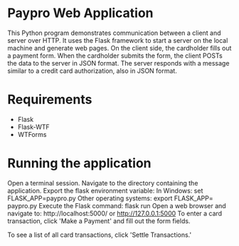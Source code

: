 # Paypro Web Application

This Python program demonstrates communication between a 
client and server over HTTP. It uses the Flask framework to start a server on 
the local machine and generate web pages. On the client side, the cardholder 
fills out a payment form. When the cardholder submits the form, the client 
POSTs the data to the server in JSON format. The server responds with a 
message similar to a credit card authorization, also in JSON format.

# Requirements
* Flask
* Flask-WTF
* WTForms

# Running the application
Open a terminal session.
Navigate to the directory containing the application.
Export the flask environment variable:
    In Windows: set FLASK_APP=paypro.py
    Other operating systems: export FLASK_APP= paypro.py
Execute the Flask command: flask run
Open a web browser and navigate to: http://localhost:5000/ or http://127.0.0.1:5000
To enter a card transaction, click 'Make a Payment' and fill out the form fields.

To see a list of all card transactions, click 'Settle Transactions.'